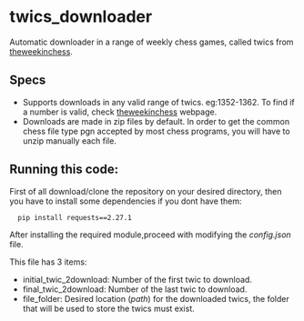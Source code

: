 # twics_downloader
Automatic downloader in a range of weekly chess games, called twics from [theweekinchess](https://theweekinchess.com/twic). 

## Specs
* Supports downloads in any valid range of twics. eg:1352-1362. To find if a number is valid, check [theweekinchess](https://theweekinchess.com/twic) webpage.
* Downloads are made in zip files by default. In order to get the common chess file type pgn accepted by most chess programs, you will have to unzip manually each file.

## Running this code:

First of all download/clone the repository on your desired directory, then you have to install some dependencies if you dont have them:

```Batchfile
  pip install requests==2.27.1
```
After installing the required module,proceed with modifying the *config.json* file. 

This file has 3 items:
* initial_twic_2download: Number of the first twic to download.
* final_twic_2download: Number of the last twic to download.
* file_folder: Desired location (*path*) for the downloaded twics, the folder that will be used to store the twics must exist.

